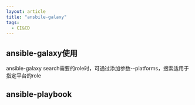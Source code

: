 ```yaml
---
layout: article
title: "ansbile-galaxy"
tags:
  - CI&CD
---
```

## ansible-galaxy使用

ansible-galaxy search需要的role时，可通过添加参数--platforms，搜索适用于指定平台的role

## ansible-playbook

###
